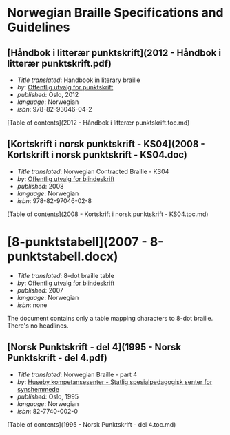 Norwegian Braille Specifications and Guidelines
===============================================

[Håndbok i litterær punktskrift](2012 - Håndbok i litterær punktskrift.pdf)
---------------------------------------------------------------------------

 * _Title translated_: Handbook in literary braille
 * _by_: [Offentlig utvalg for punktskrift](http://www.punktskriftutvalget.no/)
 * _published_: Oslo, 2012
 * _language_: Norwegian
 * _isbn_: 978-82-93046-04-2

[Table of contents](2012 - Håndbok i litterær punktskrift.toc.md)

[Kortskrift i norsk punktskrift - KS04](2008 - Kortskrift i norsk punktskrift - KS04.doc)
-----------------------------------------------------------------------------------------

 * _Title translated_: Norwegian Contracted Braille - KS04
 * _by_: [Offentlig utvalg for blindeskrift](http://www.punktskriftutvalget.no/)
 * _published_: 2008
 * _language_: Norwegian
 * _isbn_: 978-82-97046-02-8
 
[Table of contents](2008 - Kortskrift i norsk punktskrift - KS04.toc.md)

[8-punktstabell](2007 - 8-punktstabell.docx)
===========================================================================

 * _Title translated_: 8-dot braille table
 * _by_: [Offentlig utvalg for blindeskrift](http://www.punktskriftutvalget.no/)
 * _published_: 2007
 * _language_: Norwegian
 * _isbn_: none

The document contains only a table mapping characters to 8-dot braille.
There's no headlines.

[Norsk Punktskrift - del 4](1995 - Norsk Punktskrift - del 4.pdf)
-----------------------------------------------------------------

 * _Title translated_: Norwegian Braille - part 4
 * _by_: [Huseby kompetansesenter - Statlig spesialpedagogisk senter for synshemmede](http://www.statped.no/Spraksider/In-English/)
 * _published_: Oslo, 1995
 * _language_: Norwegian
 * _isbn_: 82-7740-002-0

[Table of contents](1995 - Norsk Punktskrift - del 4.toc.md)
